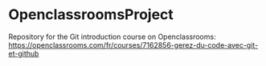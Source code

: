 # OpenclassroomsProject
Repository for the Git introduction course on Openclassrooms: https://openclassrooms.com/fr/courses/7162856-gerez-du-code-avec-git-et-github

